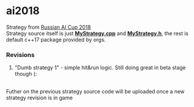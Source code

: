 # ai2018
Strategy from [Russian AI Cup 2018](http://russianaicup.ru)  
Strategy source itself is just [**MyStrategy.cpp**](MyStrategy.cpp) and [**MyStrategy.h**](MyStrategy.h), the rest is default c++17 package provided by orgs.
### Revisions
1. "Dumb strategy 1" - simple hit&run logic. Still doing great in beta stage though (:
<br>
Futher on the previous strategy source code will be uploaded once a new strategy revision is in game

